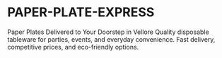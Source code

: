 # PAPER-PLATE-EXPRESS
Paper Plates Delivered to Your Doorstep in Vellore Quality disposable tableware for parties, events, and everyday convenience. Fast delivery, competitive prices, and eco-friendly options. 
